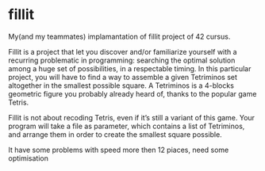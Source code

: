 # fillit
My(and my teammates) implamantation of fillit project of 42 cursus.<br />

Fillit is a project that let you discover and/or familiarize yourself with a recurring
problematic in programming: searching the optimal solution among a huge set of possibilities,
in a respectable timing. In this particular project, you will have to find a way to
assemble a given Tetriminos set altogether in the smallest possible square.
A Tetriminos is a 4-blocks geometric figure you probably already heard of, thanks to
the popular game Tetris.<br />

Fillit is not about recoding Tetris, even if it’s still a variant of this game. Your program
will take a file as parameter, which contains a list of Tetriminos, and arrange them
in order to create the smallest square possible.<br />

It have some problems with speed more then 12 piaces, need some optimisation
